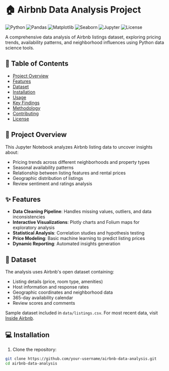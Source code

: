 # 🏠 Airbnb Data Analysis Project

![Python](https://img.shields.io/badge/Python-3.8+-blue.svg)
![Pandas](https://img.shields.io/badge/Pandas-1.3+-brightgreen.svg)
![Matplotlib](https://img.shields.io/badge/Matplotlib-3.5+-orange.svg)
![Seaborn](https://img.shields.io/badge/Seaborn-0.11+-yellow.svg)
![Jupyter](https://img.shields.io/badge/Jupyter-Notebook-orange.svg)
![License](https://img.shields.io/badge/License-MIT-yellow.svg)

A comprehensive data analysis of Airbnb listings dataset, exploring pricing trends, availability patterns, and neighborhood influences using Python data science tools.

## 📌 Table of Contents
- [Project Overview](#-project-overview)
- [Features](#-features)
- [Dataset](#-dataset)
- [Installation](#-installation)
- [Usage](#-usage)
- [Key Findings](#-key-findings)
- [Methodology](#-methodology)
- [Contributing](#-contributing)
- [License](#-license)

## 🌟 Project Overview

This Jupyter Notebook analyzes Airbnb listing data to uncover insights about:
- Pricing trends across different neighborhoods and property types
- Seasonal availability patterns
- Relationship between listing features and rental prices
- Geographic distribution of listings
- Review sentiment and ratings analysis

## ✨ Features
- **Data Cleaning Pipeline**: Handles missing values, outliers, and data inconsistencies
- **Interactive Visualizations**: Plotly charts and Folium maps for exploratory analysis
- **Statistical Analysis**: Correlation studies and hypothesis testing
- **Price Modeling**: Basic machine learning to predict listing prices
- **Dynamic Reporting**: Automated insights generation

## 📂 Dataset
The analysis uses Airbnb's open dataset containing:
- Listing details (price, room type, amenities)
- Host information and response rates
- Geographic coordinates and neighborhood data
- 365-day availability calendar
- Review scores and comments

Sample dataset included in `data/listings.csv`. For most recent data, visit [Inside Airbnb](http://insideairbnb.com/get-the-data.html).

## 💻 Installation

1. Clone the repository:
```bash
git clone https://github.com/your-username/airbnb-data-analysis.git
cd airbnb-data-analysis
